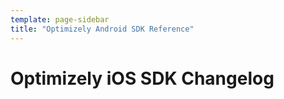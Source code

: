 ```yaml
---
template: page-sidebar
title: "Optimizely Android SDK Reference"
---
```


# Optimizely iOS SDK Changelog
